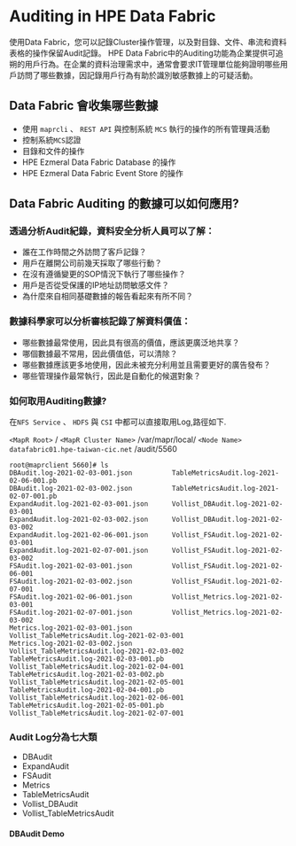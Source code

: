 # Auditing in HPE Data Fabric

使用Data Fabric，您可以記錄Cluster操作管理，以及對目錄、文件、串流和資料表格的操作保留Audit記錄。
HPE Data Fabric中的Auditing功能為企業提供可追朔的用戶行為。在企業的資料治理需求中，通常會要求IT管理單位能夠證明哪些用戶訪問了哪些數據，因記錄用戶行為有助於識別敏感數據上的可疑活動。

## Data Fabric 會收集哪些數據

* 使用 `maprcli` 、 `REST API` 與控制系統 `MCS` 執行的操作的所有管理員活動
* 控制系統`MCS`認證
* 目錄和文件的操作
* HPE Ezmeral Data Fabric Database 的操作
* HPE Ezmeral Data Fabric Event Store 的操作

## Data Fabric Auditing 的數據可以如何應用?

### 透過分析Audit紀錄，資料安全分析人員可以了解：

* 誰在工作時間之外訪問了客戶記錄？
* 用戶在離開公司前幾天採取了哪些行動？
* 在沒有遵循變更的SOP情況下執行了哪些操作？
* 用戶是否從受保護的IP地址訪問敏感文件？
* 為什麼來自相同基礎數據的報告看起來有所不同？

### 數據科學家可以分析審核記錄了解資料價值：

* 哪些數據最常使用，因此具有很高的價值，應該更廣泛地共享？
* 哪個數據最不常用，因此價值低，可以清除？
* 哪些數據應該更多地使用，因此未被充分利用並且需要更好的廣告發布？
* 哪些管理操作最常執行，因此是自動化的候選對象？

### 如何取用Auditing數據?

在`NFS Service` 、 `HDFS` 與 `CSI` 中都可以直接取用Log,路徑如下.

`<MapR Root>` / `<MapR Cluster Name>` /var/mapr/local/ `<Node Name> datafabric01.hpe-taiwan-cic.net` /audit/5560

```shell=
root@maprclient 5660]# ls
DBAudit.log-2021-02-03-001.json          TableMetricsAudit.log-2021-02-06-001.pb
DBAudit.log-2021-02-03-002.json          TableMetricsAudit.log-2021-02-07-001.pb
ExpandAudit.log-2021-02-03-001.json      Vollist_DBAudit.log-2021-02-03-001
ExpandAudit.log-2021-02-03-002.json      Vollist_DBAudit.log-2021-02-03-002
ExpandAudit.log-2021-02-06-001.json      Vollist_FSAudit.log-2021-02-03-001
ExpandAudit.log-2021-02-07-001.json      Vollist_FSAudit.log-2021-02-03-002
FSAudit.log-2021-02-03-001.json          Vollist_FSAudit.log-2021-02-06-001
FSAudit.log-2021-02-03-002.json          Vollist_FSAudit.log-2021-02-07-001
FSAudit.log-2021-02-06-001.json          Vollist_Metrics.log-2021-02-03-001
FSAudit.log-2021-02-07-001.json          Vollist_Metrics.log-2021-02-03-002
Metrics.log-2021-02-03-001.json          Vollist_TableMetricsAudit.log-2021-02-03-001
Metrics.log-2021-02-03-002.json          Vollist_TableMetricsAudit.log-2021-02-03-002
TableMetricsAudit.log-2021-02-03-001.pb  Vollist_TableMetricsAudit.log-2021-02-04-001
TableMetricsAudit.log-2021-02-03-002.pb  Vollist_TableMetricsAudit.log-2021-02-05-001
TableMetricsAudit.log-2021-02-04-001.pb  Vollist_TableMetricsAudit.log-2021-02-06-001
TableMetricsAudit.log-2021-02-05-001.pb  Vollist_TableMetricsAudit.log-2021-02-07-001
```

### Audit Log分為七大類

* DBAudit
* ExpandAudit
* FSAudit
* Metrics
* TableMetricsAudit
* Vollist_DBAudit
* Vollist_TableMetricsAudit

#### DBAudit Demo



